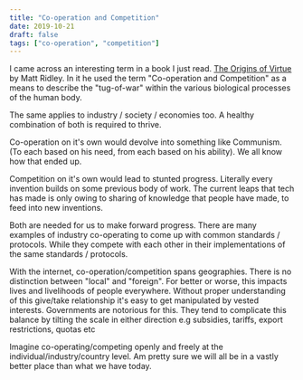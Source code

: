 ```yaml
---
title: "Co-operation and Competition"
date: 2019-10-21
draft: false
tags: ["co-operation", "competition"]
---
```

I came across an interesting term in a book I just read. [The Origins of Virtue](https://www.amazon.com/Origins-Virtue-Instincts-Evolution-Cooperation/dp/0140264450) by Matt Ridley. In it he used the term "Co-operation and Competition" as a means to describe the "tug-of-war" within the various biological processes of the human body.

The same applies to industry / society / economies too. A healthy combination of both is required to thrive. 

Co-operation on it's own would devolve into something like Communism. (To each based on his need, from each based on his ability). We all know how that ended up.

Competition on it's own would lead to stunted progress. Literally every invention builds on some previous body of work. The current leaps that tech has made is only owing to sharing of knowledge that people have made, to feed into new inventions. 

Both are needed for us to make forward progress. There are many examples of industry co-operating to come up with common standards / protocols. While they compete with each other in their implementations of the same standards / protocols.

With the internet, co-operation/competition spans geographies. There is no distinction between "local" and "foreign". For better or worse, this impacts lives and livelihoods of people everywhere. Without proper understanding of this give/take relationship it's easy to get manipulated by vested interests. Governments are notorious for this. They tend to complicate this balance by tilting the scale in either direction e.g subsidies, tariffs, export restrictions, quotas etc

Imagine co-operating/competing openly and freely at the individual/industry/country level. Am pretty sure we will all be in a vastly better place than what we have today.
